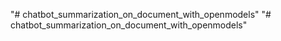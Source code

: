 "# chatbot_summarization_on_document_with_openmodels" 
"# chatbot_summarization_on_document_with_openmodels" 
